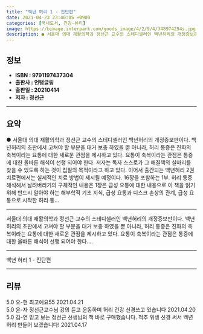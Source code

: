 ```yaml
---
title: "백년 허리 1 - 진단편"
date: 2021-04-23 23:40:05 +0900
categories: [국내도서, 건강-뷰티]
image: https://bimage.interpark.com/goods_image/4/2/9/4/348974294s.jpg
description: ● 서울대 의대 재활의학과 정선근 교수의 스테디셀러인 백년허리의 개정증보판이다. 백년허리의 초판에서 고쳐야 할 부분을 대거 보충 하였을 뿐 아니라, 허리 통증은 진화의 축복이라는 요통에 대한 새로운 관점을 제시하고 있다. 요통이 축복이라는 관점은 통증에 대한 올바른 해석이 선행 되어야
---
```


## **정보**

- **ISBN : 9791197437304**
- **출판사 : 언탱글링**
- **출판일 : 20210414**
- **저자 : 정선근**

------



## **요약**

●  서울대 의대 재활의학과 정선근 교수의 스테디셀러인 백년허리의 개정증보판이다. 백년허리의 초판에서 고쳐야 할 부분을 대거 보충 하였을 뿐 아니라, 허리 통증은 진화의 축복이라는 요통에 대한 새로운 관점을 제시하고 있다. 요통이 축복이라는 관점은 통증에 대한 올바른 해석이 선행 되어야 한다. 저자는 독자 스스로가 그 해결책의 실마리를 찾을 수 있도록 하는 것이 집필의 목적이라고 하고 있다. 이어서 출간되는 백년허리 2권 치료편에서는 실제적인 치료 방법이 제시될 예정이다. 16장을 포함하는 1부. 허리 통증 해석해서 날려버리기의 구체적인 내용은 1장은 급성 요통에 대한 내용으로 이 책을 읽기 위해 반드시 알아야 하는 해부학적 기초 지식, 급성 요통과 디스크 손상의 관계, 급성 요통으로 시작한 허리 통...

------

서울대 의대 재활의학과 정선근 교수의 스테디셀러인 백년허리의 개정증보판이다. 백년허리의 초판에서 고쳐야 할 부분을 대거 보충 하였을 뿐 아니라, 허리 통증은 진화의 축복이라는 요통에 대한 새로운 관점을 제시하고 있다. 요통이 축복이라는 관점은 통증에 대한 올바른 해석이 선행 되어야 한다.... 

------


백년 허리 1 - 진단편 

------


## **리뷰** 

5.0 오-현 최고에요55 2021.04.21 <br/>5.0 윤-자 정선근교수님 강의 듣고 운동하며 허리 건강 신경쓰고 있습니다 2021.04.20 <br/>5.0 김-연 믿고 보는 정선근 선생님의 책 바로 구매했습니다. 척추 위생 신경 써서 백년허리 만들어 보겠습니다! 2021.04.17 <br/>